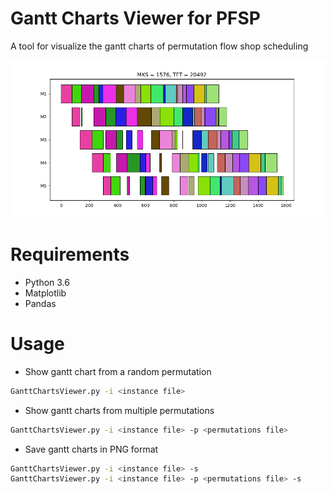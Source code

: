 # Gantt Charts Viewer for PFSP
A tool for visualize the gantt charts of permutation flow shop scheduling <p>
![gantt charts example](./example.png)

# Requirements
- Python 3.6
- Matplotlib
- Pandas

# Usage
- Show gantt chart from a random permutation
```sh
GanttChartsViewer.py -i <instance file>
```
- Show gantt charts from multiple permutations
```sh
GanttChartsViewer.py -i <instance file> -p <permutations file>
```
- Save gantt charts in PNG format
```sh
GanttChartsViewer.py -i <instance file> -s
GanttChartsViewer.py -i <instance file> -p <permutations file> -s
```
